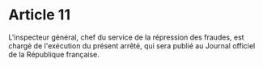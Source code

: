 # Article 11

L'inspecteur général, chef du service de la répression des fraudes, est chargé de l'exécution du présent arrêté, qui sera publié au Journal officiel de la République française.
